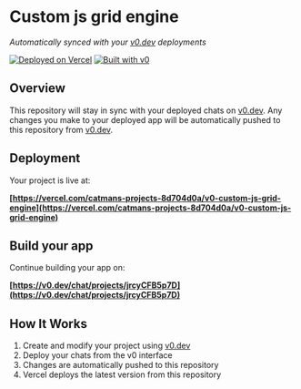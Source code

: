 # Custom js grid engine

*Automatically synced with your [v0.dev](https://v0.dev) deployments*

[![Deployed on Vercel](https://img.shields.io/badge/Deployed%20on-Vercel-black?style=for-the-badge&logo=vercel)](https://vercel.com/catmans-projects-8d704d0a/v0-custom-js-grid-engine)
[![Built with v0](https://img.shields.io/badge/Built%20with-v0.dev-black?style=for-the-badge)](https://v0.dev/chat/projects/jrcyCFB5p7D)

## Overview

This repository will stay in sync with your deployed chats on [v0.dev](https://v0.dev).
Any changes you make to your deployed app will be automatically pushed to this repository from [v0.dev](https://v0.dev).

## Deployment

Your project is live at:

**[https://vercel.com/catmans-projects-8d704d0a/v0-custom-js-grid-engine](https://vercel.com/catmans-projects-8d704d0a/v0-custom-js-grid-engine)**

## Build your app

Continue building your app on:

**[https://v0.dev/chat/projects/jrcyCFB5p7D](https://v0.dev/chat/projects/jrcyCFB5p7D)**

## How It Works

1. Create and modify your project using [v0.dev](https://v0.dev)
2. Deploy your chats from the v0 interface
3. Changes are automatically pushed to this repository
4. Vercel deploys the latest version from this repository
